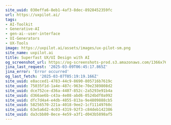 ```yaml
---
site_uuid: 030effa6-8eb1-4af3-8dec-8928452359fc
url: https://uxpilot.ai/
tags:
- AI-Toolkit
- Generative-AI
- gen-ai--user-interface
- UI-Generators
- UX-Tools
image: https://uxpilot.ai/assets/images/ux-pilot-sm.png
site_name: uxpilot.ai
title: Superfast UX/UI Design with AI
og_screenshot_url: https://og-screenshots-prod.s3.amazonaws.com/1366x768/80/false/ed8fe7e07ce664a17a3bc7141a3c868c6b1f9d76f9e2572a0c8a0da0e4356c8d.jpeg
jina_last_request: '2025-03-09T06:45:17.865Z'
jina_error: 'Error occurred'
og_last_fetch: '2025-03-07T05:19:19.166Z'
site_uuid: e8acced1-4783-44c9-8690-805716b7619c
site_uuid: 75035f1d-1a4e-487c-963e-70e2389808d2
site_uuid: dce752ce-d36a-4407-852c-2a5293e91b4a
site_uuid: d366ae6b-c43a-4e08-abd6-0524bdf0a992
site_uuid: dfc7d4a4-e4db-4855-813a-9e4809888cb5
site_uuid: 58256570-221a-4018-9ee2-1cf11149760c
site_uuid: 63e5a6d2-4c03-4319-92f3-c84deb142386
site_uuid: da3cbb80-8ece-4e59-a3f1-d043b5898af5
---
```


